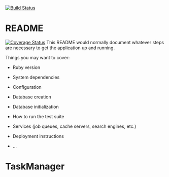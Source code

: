 [![Build Status](https://travis-ci.org/alXmas/TaskManager.svg?branch=feature%2Ftravis)](https://travis-ci.org/alXmas/TaskManager)
# README
[![Coverage Status](https://coveralls.io/repos/github/alXmas/TaskManager/badge.svg?branch=master)](https://coveralls.io/github/alXmas/TaskManager?branch=master)
This README would normally document whatever steps are necessary to get the
application up and running.

Things you may want to cover:

* Ruby version

* System dependencies

* Configuration

* Database creation

* Database initialization

* How to run the test suite

* Services (job queues, cache servers, search engines, etc.)

* Deployment instructions

* ...
# TaskManager
